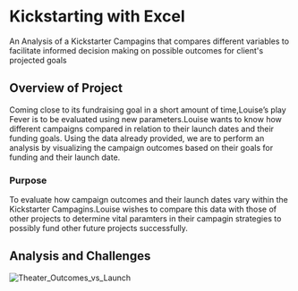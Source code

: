 # Kickstarting with Excel
An Analysis of a Kickstarter Campagins that compares different variables to facilitate informed decision making on possible outcomes for client's projected goals
## Overview of Project
Coming close to its fundraising goal in a short amount of time,Louise’s play Fever is to be evaluated using new parameters.Louise wants to know how different campaigns compared in relation to their launch dates and their funding goals. Using the data already provided, we are to perform an analysis by visualizing the campaign outcomes based on their goals for funding and their launch date.
### Purpose
To evaluate how campaign outcomes and their launch dates vary within the Kickstarter Campagins.Louise wishes to compare this data with those of other projects to determine vital paramters in their campagin strategies to possibly fund other future projects successfully.
## Analysis and Challenges
![Theater_Outcomes_vs_Launch](https://user-images.githubusercontent.com/99842026/156948087-a99d1a99-dbd0-450f-b97b-2e6a987253bf.png)
